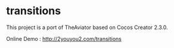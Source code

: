 # transitions

This project is a port of TheAviator based on Cocos Creator 2.3.0.

Online Demo : http://2youyou2.com/transitions
